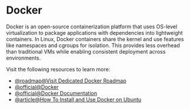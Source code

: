 # Docker

Docker is an open-source containerization platform that uses OS-level virtualization to package applications with dependencies into lightweight containers. In Linux, Docker containers share the kernel and use features like namespaces and cgroups for isolation. This provides less overhead than traditional VMs while enabling consistent deployment across environments.

Visit the following resources to learn more:

- [@roadmap@Visit Dedicated Docker Roadmap](https://roadmap.sh/docker)
- [@official@Docker](https://docker.com)
- [@official@Docker Documentation](https://docs.docker.com/)
- [@article@How To Install and Use Docker on Ubuntu](https://www.digitalocean.com/community/tutorials/how-to-install-and-use-docker-on-ubuntu-20-04)